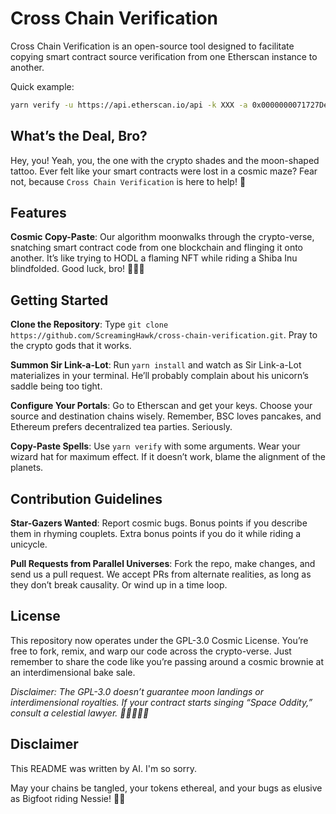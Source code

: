 # Cross Chain Verification

Cross Chain Verification is an open-source tool designed to facilitate copying smart contract source verification from one Etherscan instance to another.

Quick example:

```bash
yarn verify -u https://api.etherscan.io/api -k XXX -a 0x0000000071727De22E5E9d8BAf0edAc6f37da032 -d https://api-sepolia.arbiscan.io/api -e XXX
```

## What’s the Deal, Bro?

Hey, you! Yeah, you, the one with the crypto shades and the moon-shaped tattoo. Ever felt like your smart contracts were lost in a cosmic maze? Fear not, because `Cross Chain Verification` is here to help! 🚀

## Features

**Cosmic Copy-Paste**: Our algorithm moonwalks through the crypto-verse, snatching smart contract code from one blockchain and flinging it onto another. It’s like trying to HODL a flaming NFT while riding a Shiba Inu blindfolded. Good luck, bro! 🌌🔥🚀

## Getting Started

**Clone the Repository**: Type `git clone https://github.com/ScreamingHawk/cross-chain-verification.git`. Pray to the crypto gods that it works.

**Summon Sir Link-a-Lot**: Run `yarn install` and watch as Sir Link-a-Lot materializes in your terminal. He’ll probably complain about his unicorn’s saddle being too tight.

**Configure Your Portals**: Go to Etherscan and get your keys. Choose your source and destination chains wisely. Remember, BSC loves pancakes, and Ethereum prefers decentralized tea parties. Seriously.

**Copy-Paste Spells**: Use `yarn verify` with some arguments. Wear your wizard hat for maximum effect. If it doesn’t work, blame the alignment of the planets.

## Contribution Guidelines

**Star-Gazers Wanted**: Report cosmic bugs. Bonus points if you describe them in rhyming couplets. Extra bonus points if you do it while riding a unicycle.

**Pull Requests from Parallel Universes**: Fork the repo, make changes, and send us a pull request. We accept PRs from alternate realities, as long as they don’t break causality. Or wind up in a time loop.

## License

This repository now operates under the GPL-3.0 Cosmic License. You’re free to fork, remix, and warp our code across the crypto-verse. Just remember to share the code like you’re passing around a cosmic brownie at an interdimensional bake sale.

*Disclaimer: The GPL-3.0 doesn’t guarantee moon landings or interdimensional royalties. If your contract starts singing “Space Oddity,” consult a celestial lawyer. 🎤🌠🌌🚀🔮*

## Disclaimer

This README was written by AI. I'm so sorry.

May your chains be tangled, your tokens ethereal, and your bugs as elusive as Bigfoot riding Nessie! 🌌🦄
